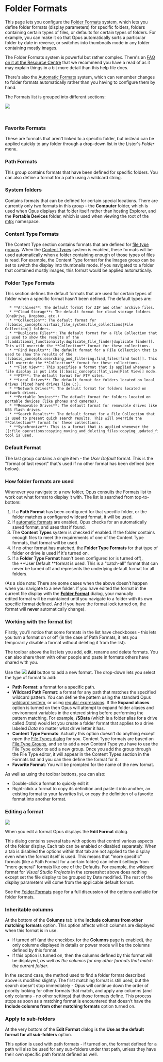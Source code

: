 # Folder Formats

This page lets you configure the [Folder Formats](/Manual/basic_concepts/folder_options/folder_formats.md) system, which lets you define folder formats (display parameters) for specific folders, folders containing certain types of files, or defaults for certain types of folders. For example, you can make it so that Opus automatically sorts a particular folder by date in reverse, or switches into thumbnails mode in any folder containing mostly images.

The Folder Formats system is powerful but rather complex. There's an [FAQ on it at the Resource Centre](https://resource.dopus.com/t/folder-formats-quick-guide/1313) that we recommend you have a read of as it may explain things in a bit more detail than this help file does.

There's also the [Automatic Formats](/Manual/preferences/preferences_categories/folders/folder_formats/automatic_formats.md) system, which can remember changes to folder formats automatically rather than you having to configure them by hand.

The Formats list is grouped into different sections: 

![](/Manual/images/media/13/folder_formats.png)

 

### Favorite Formats

These are formats that aren't linked to a specific folder, but instead can be applied quickly to any folder through a drop-down list in the Lister's *Folder* menu.

### Path Formats

This group contains formats that have been defined for specific folders. You can also define a format for a path using a wildcard string.

### System folders

Contains formats that can be defined for certain special locations. There are currently only two formats in this group - the **Computer** folder, which is used when Opus displays that folder itself rather than hosting Explorer, and the **Portable Devices** folder, which is used when viewing the root of the [mtp:](/Manual/basic_concepts/virtual_file_system/mtp.md) namespace.

### Content Type Formats

The Content Type section contains formats that are defined for [file type groups](/Manual/file_types/file_type_groups.md). When the [Content Types](/Manual/basic_concepts/folder_options/content_types.md) system is enabled, these formats will be used automatically when a folder containing enough of those types of files is read. For example, the Content Type format for the Images group can be set to switch the display into thumbnails mode. If you navigated to a folder that contained mostly images, this format would be applied automatically.

### Folder Type Formats

This section defines the default formats that are used for certain types of folder when a specific format hasn't been defined. The default types are:

      * **Archives**: The default format for ZIP and other archive files.
      * **Cloud Storage**: The default format for cloud storage folders (OneDrive, Dropbox, etc.)
      * **Collection**: The default format for [[:basic_concepts:virtual_file_system:file_collections|File Collection]] folders. 
      * **Duplicate Files**: The default format for a File Collection that is used to show the results of the [[:additional_functionality:duplicate_file_finder|duplicate finder]]. This will override the **Collection** format for these collections. 
      * **Find Results**: The default format for a File Collection that is used to show the results of the [[:basic_concepts:searching_and_filtering:find_files|find tool]]. This will override the **Collection** format for these collections. 
      * **Flat View**: This specifies a format that is applied whenever a file display is put into [[:basic_concepts:flat_view|Flat View]] mode. 
      * **FTP**: The default format for FTP sites. 
      * **Local Drives**: The default format for folders located on local drives (fixed hard drives like C:). 
      * **Network Drives**: The default format for folders located on network drives.
      * **Portable Devices**: The default format for folders located on portable devices (like phones and cameras). 
      * **Removable Drives**: The default format for removable drives like USB flash drives. 
      * **Search Results**: The default format for a File Collection that is used to present quick search results. This will override the **Collection** format for these collections. 
      * **Synchronize**: This is a format that is applied whenever the [[:file_operations:copying_moving_and_deleting_files:copying_updated_files:synchronize|Synchronize]] tool is used. 

### Default Format

The last group contains a single item - the *User Default* format. This is the "format of last resort" that's used if no other format has been defined (see below).

  

### How folder formats are used

Whenever you navigate to a new folder, Opus consults the Formats list to work out what format to display it with. The list is searched from top-to-bottom:

1.  If a **Path Format** has been configured for that specific folder, or the folder matches a configured wildcard format, it will be used.
2.  If [automatic formats](/Manual/preferences/preferences_categories/folders/folder_formats/automatic_formats.md) are enabled, Opus checks for an automatically saved format, and uses that if found.
3.  The **Content Types** system is checked if enabled. If the folder contains enough files to meet the requirements of one of the Content Type formats, that format will be used.
4.  If no other format has matched, the **Folder Type Formats** for that type of folder or drive is used if it's turned on.
5.  If a **Folder Type Format** hasn't been configured (or is turned off), the **User Default **format is used. This is a "catch-all" format that can never be turned off and represents the underlying default format for all folders.

(As a side note: There are some cases when the above doesn't happen when you navigate to a new folder. If you have edited the format in the current file display with the **[Folder Format](/Manual/basic_concepts/folder_options/README.md)** dialog, your manually edited format will be maintained until you navigate to a folder with its own specific format defined. And if you have the [format lock](/Manual/basic_concepts/folder_options/locking_the_format.md) turned on, the format will **never** automatically change).

### Working with the format list

Firstly, you'll notice that some formats in the list have checkboxes - this lets you turn a format on or off (in the case of Path Formats, it lets you temporarily disable a format without deleting it from the list).

The toolbar above the list lets you add, edit, rename and delete formats. You can also share them with other people and paste in formats others have shared with you.

Use the ![](/Manual/images/media/13/button_add.png) **Add** button to add a new format. The drop-down lets you select the type of format to add:

- **Path Format**: a format for a specific path.
- **Wildcard Path Format**: a format for any path that matches the specified wildcard pattern. You can define the pattern using the standard Opus [wildcard system](/Manual/reference/wildcard_reference/pattern_matching_syntax.md), or using [regular expressions](/Manual/file_operations/renaming_files/advanced_rename/rename_modes/regular_expressions.md). If the **Expand aliases** option is turned on then Opus will attempt to expand folder aliases and environment variables in the entered string before performing the pattern matching. For example, **/\$Data** (which is a folder alias for a drive called *Data*) would let you create a folder format that applies to a drive labeled *Data* no matter what drive letter it has.
- **Content Type Formats**: Actually this option doesn't do anything except open the [File Types dialog](/Manual/file_types/README.md) for you. Content Type formats are based on [File Type Groups](/Manual/file_types/file_type_groups.md), and so to add a new Content Type you have to use the File Type editor to add a new group. Once you add the group through the File Type editor, it will appear in the Content Types section in the Formats list and you can then define the format for it.
- **Favorite Format**: You will be prompted for the name of the new format.

As well as using the toolbar buttons, you can also:

- Double-click a format to quickly edit it
- Right-click a format to copy its definition and paste it into another, an existing format to your favorites list, or copy the definition of a favorite format into another format.

### Editing a format

![](/Manual/images/media/13/format_editor.png)

When you edit a format Opus displays the **Edit Format** dialog.

This dialog contains several tabs with options that control various aspects of the folder display. Each tab can be enabled or disabled separately. When a tab is disabled the options within that tab are not applied to the display even when the format itself is used. This means that "more specific" formats (like a Path Format for a certain folder) can inherit settings from "more general" formats like one of the Defaults. For example, the wildcard format for *Visual Studio Projects* in the screenshot above does nothing except set the file display to be grouped by Date modified. The rest of the display parameters will come from the applicable default format.

See the [Folder Formats](/Manual/basic_concepts/folder_options/README.md) page for a full discussion of the options available for folder formats.

### Inheritable columns

At the bottom of the **Columns** tab is the **Include columns from other matching formats** option. This option affects which columns are displayed when this format is in use.

- If turned off (and the checkbox for the **Columns** page is enabled), the only columns displayed in details or power mode will be the columns defined by this format.
- If this option is turned on, then the columns defined by this format will be displayed, *as well as the columns for any other formats that match the current folder*.

In the second case, the method used to find a folder format described above is modified slightly. The first matching format is still used, but the search doesn't stop immediately - Opus will continue down the order of priority looking for other formats that match, and apply any columns (and only columns - no other settings) that those formats define. This process stops as soon as a matching format is encountered that doesn't have the **Include columns from other matching formats** option turned on.

### Apply to sub-folders

At the very bottom of the **Edit Format** dialog is the **Use as the default format for all sub-folders** option.

This option is used with path formats - if turned on, the format defined for a path will also be used for any sub-folders under that path, unless they have their own specific path format defined as well.
